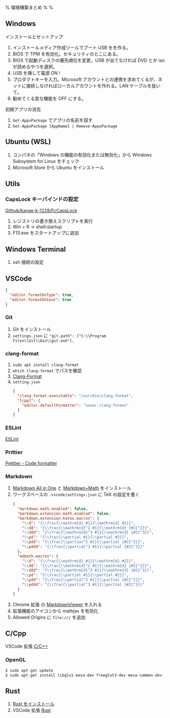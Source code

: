 % 環境構築まとめ
%
%

## Windows

インストールとセットアップ

1. インストールメディア作成ツールでブート USB をを作る。
2. BIOS で TPM を有効化。セキュリティのとこにある。
3. BIOS で起動ディスクの優先順位を変更。USB が出てなければ DVD とか iso が読めるやつを選択。
4. USB を挿して電源 ON !
5. プロダクトキーを入力。Microsoft アカウントとの連携を求めてくるが、ネットに接続しなければローカルアカウントを作れる。LAN ケーブルを抜いて。
6. 勧めてくる変な機能を OFF にする。

初期アプリの消去

1. `Get-AppxPackage` でアプリの名前を探す
2. `Get-AppxPackage [AppName] | Remove-AppxPackage`

## Ubuntu (WSL)

1. コンパネの「Windows の機能の有効化または無効化」から Windows Subsystem for Linux をチェック
2. Microsoft Store から Ubuntu をインストール

## Utils

### CapsLock キーバインドの設定

[Github/kanae-k-1228/FcCapsLock](https://github.com/kanade-k-1228/FcCapsLock)

1. レジストリの書き換えスクリプトを実行
2. Win + R → shell:startup
3. F13.exe をスタートアップに追加

## Windows Terminal

1. ssh 接続の設定

## VSCode

```json
{
  "editor.formatOnType": true,
  "editor.formatOnSave": true
}
```

### Git

1. Git をインストール
2. `settings.json` に `"git.path": ["C:\\Program Files\\Git\\bin\\git.exe"],`

### clang-format

1. `sudo apt install clang-format`
2. `which clang-format` でパスを確認
3. [Clang-Format](https://marketplace.visualstudio.com/items?itemName=xaver.clang-format)
4. `setting.json`
   ```json
   {
     "clang-format.executable": "/usr/bin/clang-format",
     "[cpp]": {
       "editor.defaultFormatter": "xaver.clang-format"
     }
   }
   ```

### ESLint

[ESLint](https://marketplace.visualstudio.com/items?itemName=dbaeumer.vscode-eslint)

### Prittier

[Prettier - Code formatter](https://marketplace.visualstudio.com/items?itemName=esbenp.prettier-vscode)

### Markdown

1. [Markdown All in One](https://marketplace.visualstudio.com/items?itemName=yzhang.markdown-all-in-one) と [Markdown+Math](https://marketplace.visualstudio.com/items?itemName=goessner.mdmath) をインストール
2. ワークスペースの `.vscode/settings.json` に TeX の設定を書く
   ```json
   {
     "markdown.math.enabled": false,
     "markdown.extension.math.enabled": false,
     "markdown.extension.katex.macros": {
       "\\d": "{\\frac{\\mathrm{d} #1}{\\mathrm{d} #2}}",
       "\\dd": "{\\frac{\\mathrm{d}^2 #1}{\\mathrm{d} {#2}^2}}",
       "\\ddd": "{\\frac{\\mathrm{d}^3 #1}{\\mathrm{d} {#2}^3}}",
       "\\pd": "{\\frac{\\partial #1}{\\partial #2}}",
       "\\pdd": "{\\frac{\\partial^2 #1}{\\partial {#2}^2}}",
       "\\pddd": "{\\frac{\\partial^3 #1}{\\partial {#2}^3}}"
     },
     "mdmath.macros": {
       "\\d": "{\\frac{\\mathrm{d} #1}{\\mathrm{d} #2}}",
       "\\dd": "{\\frac{\\mathrm{d}^2 #1}{\\mathrm{d} {#2}^2}}",
       "\\ddd": "{\\frac{\\mathrm{d}^3 #1}{\\mathrm{d} {#2}^3}}",
       "\\pd": "{\\frac{\\partial #1}{\\partial #2}}",
       "\\pdd": "{\\frac{\\partial^2 #1}{\\partial {#2}^2}}",
       "\\pddd": "{\\frac{\\partial^3 #1}{\\partial {#2}^3}}"
     }
   }
   ```
3. Chrome 拡張 の [MarkdownViewer](https://chrome.google.com/webstore/detail/markdown-viewer/ckkdlimhmcjmikdlpkmbgfkaikojcbjk) を入れる
4. 拡張機能のアイコンから mathjax を有効化
5. Allowed Origins に `file:///` を追加

## C/Cpp

VSCode 拡張 [C/C++](https://marketplace.visualstudio.com/items?itemName=ms-vscode.cpptools)

### OpenGL

```s
$ sudo apt-get update
$ sudo apt-get install libglu1-mesa-dev freeglut3-dev mesa-common-dev
```

## Rust

1. [Rust をインストール](https://www.rust-lang.org/ja/tools/install)
2. VSCode 拡張 [Rust](https://marketplace.visualstudio.com/items?itemName=rust-lang.rust)
